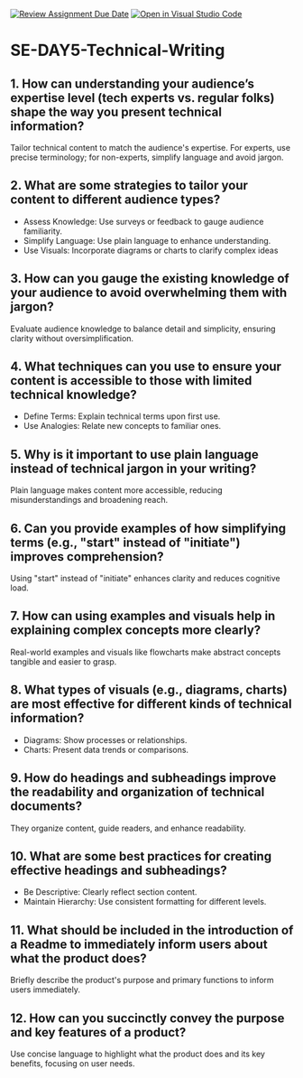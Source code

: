 [![Review Assignment Due Date](https://classroom.github.com/assets/deadline-readme-button-22041afd0340ce965d47ae6ef1cefeee28c7c493a6346c4f15d667ab976d596c.svg)](https://classroom.github.com/a/zsAR-pyY)
[![Open in Visual Studio Code](https://classroom.github.com/assets/open-in-vscode-2e0aaae1b6195c2367325f4f02e2d04e9abb55f0b24a779b69b11b9e10269abc.svg)](https://classroom.github.com/online_ide?assignment_repo_id=18378903&assignment_repo_type=AssignmentRepo)
# SE-DAY5-Technical-Writing
## 1. How can understanding your audience’s expertise level (tech experts vs. regular folks) shape the way you present technical information?
Tailor technical content to match the audience's expertise. For experts, use precise terminology; for non-experts, simplify language and avoid jargon.
## 2. What are some strategies to tailor your content to different audience types?
* Assess Knowledge: Use surveys or feedback to gauge audience familiarity.
* Simplify Language: Use plain language to enhance understanding. 
* Use Visuals: Incorporate diagrams or charts to clarify complex ideas
## 3. How can you gauge the existing knowledge of your audience to avoid overwhelming them with jargon?
Evaluate audience knowledge to balance detail and simplicity, ensuring clarity without oversimplification.
## 4. What techniques can you use to ensure your content is accessible to those with limited technical knowledge?
* Define Terms: Explain technical terms upon first use.
* Use Analogies: Relate new concepts to familiar ones.
## 5. Why is it important to use plain language instead of technical jargon in your writing?
Plain language makes content more accessible, reducing misunderstandings and broadening reach.
## 6. Can you provide examples of how simplifying terms (e.g., "start" instead of "initiate") improves comprehension?
Using "start" instead of "initiate" enhances clarity and reduces cognitive load.
## 7. How can using examples and visuals help in explaining complex concepts more clearly?
Real-world examples and visuals like flowcharts make abstract concepts tangible and easier to grasp.
## 8. What types of visuals (e.g., diagrams, charts) are most effective for different kinds of technical information?
* Diagrams: Show processes or relationships.
* Charts: Present data trends or comparisons.
## 9. How do headings and subheadings improve the readability and organization of technical documents?
They organize content, guide readers, and enhance readability.
## 10. What are some best practices for creating effective headings and subheadings?
* Be Descriptive: Clearly reflect section content.
* Maintain Hierarchy: Use consistent formatting for different levels.
## 11. What should be included in the introduction of a Readme to immediately inform users about what the product does?
Briefly describe the product's purpose and primary functions to inform users immediately.
## 12. How can you succinctly convey the purpose and key features of a product?
Use concise language to highlight what the product does and its key benefits, focusing on user needs.
